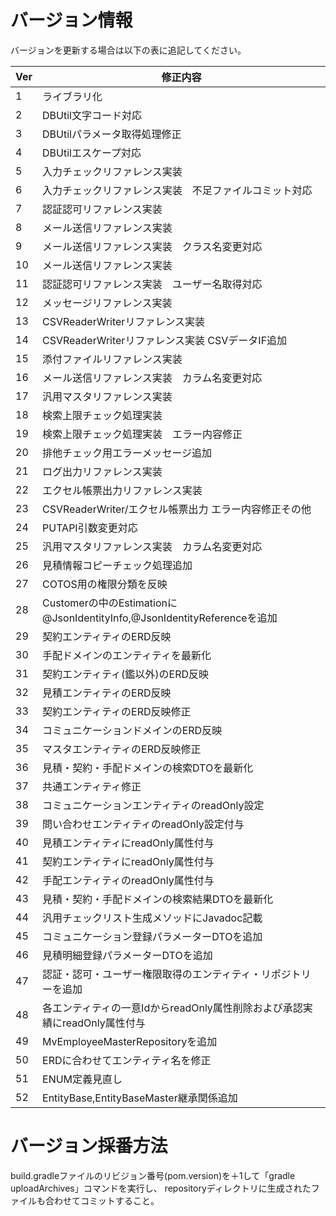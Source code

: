 # バージョン情報

バージョンを更新する場合は以下の表に追記してください。

| Ver | 修正内容 |
|---|---|
|1|ライブラリ化|
|2|DBUtil文字コード対応|
|3|DBUtilパラメータ取得処理修正|
|4|DBUtilエスケープ対応|
|5|入力チェックリファレンス実装|
|6|入力チェックリファレンス実装　不足ファイルコミット対応|
|7|認証認可リファレンス実装|
|8|メール送信リファレンス実装|
|9|メール送信リファレンス実装　クラス名変更対応|
|10|メール送信リファレンス実装|
|11|認証認可リファレンス実装　ユーザー名取得対応|
|12|メッセージリファレンス実装|
|13|CSVReaderWriterリファレンス実装|
|14|CSVReaderWriterリファレンス実装 CSVデータIF追加|
|15|添付ファイルリファレンス実装|
|16|メール送信リファレンス実装　カラム名変更対応|
|17|汎用マスタリファレンス実装|
|18|検索上限チェック処理実装|
|19|検索上限チェック処理実装　エラー内容修正|
|20|排他チェック用エラーメッセージ追加|
|21|ログ出力リファレンス実装|
|22|エクセル帳票出力リファレンス実装|
|23|CSVReaderWriter/エクセル帳票出力 エラー内容修正その他|
|24|PUTAPI引数変更対応|
|25|汎用マスタリファレンス実装　カラム名変更対応|
|26|見積情報コピーチェック処理追加|
|27|COTOS用の権限分類を反映|
|28|Customerの中のEstimationに@JsonIdentityInfo,@JsonIdentityReferenceを追加|
|29|契約エンティティのERD反映|
|30|手配ドメインのエンティティを最新化|
|31|契約エンティティ(鑑以外)のERD反映|
|32|見積エンティティのERD反映|
|33|契約エンティティのERD反映修正|
|34|コミュニケーションドメインのERD反映|
|35|マスタエンティティのERD反映修正|
|36|見積・契約・手配ドメインの検索DTOを最新化|
|37|共通エンティティ修正|
|38|コミュニケーションエンティティのreadOnly設定|
|39|問い合わせエンティティのreadOnly設定付与|
|40|見積エンティティにreadOnly属性付与|
|41|契約エンティティにreadOnly属性付与|
|42|手配エンティティのreadOnly属性付与|
|43|見積・契約・手配ドメインの検索結果DTOを最新化|
|44|汎用チェックリスト生成メソッドにJavadoc記載|
|45|コミュニケーション登録パラメーターDTOを追加|
|46|見積明細登録パラメーターDTOを追加|
|47|認証・認可・ユーザー権限取得のエンティティ・リポジトリーを追加|
|48|各エンティティの一意IdからreadOnly属性削除および承認実績にreadOnly属性付与|
|49|MvEmployeeMasterRepositoryを追加|
|50|ERDに合わせてエンティティ名を修正|
|51|ENUM定義見直し|
|52|EntityBase,EntityBaseMaster継承関係追加|

# バージョン採番方法

build.gradleファイルのリビジョン番号(pom.version)を＋1して「gradle uploadArchives」コマンドを実行し、
repositoryディレクトリに生成されたファイルも合わせてコミットすること。
